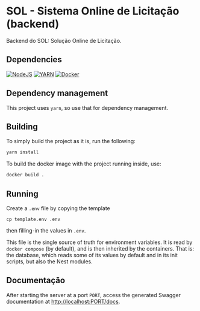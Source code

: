 # SOL - Sistema Online de Licitação (backend)

Backend do SOL: Solução Online de Licitação.

## Dependencies

[![NodeJS](https://img.shields.io/badge/node.js-%2343853D.svg?style=for-the-badge&logo=node.js&logoColor=white)]((https://nodejs.org/en//))
[![YARN](https://img.shields.io/badge/Yarn-2C8EBB.svg?style=for-the-badge&logo=Yarn&logoColor=white)](https://yarnpkg.com/cli/install)
[![Docker](https://img.shields.io/badge/docker-%230db7ed.svg?style=for-the-badge&logo=docker&logoColor=white)](https://docs.docker.com/compose/install/#install-compose)

## Dependency management

This project uses `yarn`, so use that for dependency management.

## Building

To simply build the project as it is, run the following:

```bash
yarn install
```

To build the docker image with the project running inside, use:

```sh
docker build .
```

## Running

Create a `.env` file by copying the template

```
cp template.env .env
```

then filling-in the values in `.env`.

This file is the single source of truth for environment variables. It is read by `docker compose` (by default), and is then inherited by the containers. That is: the database, which reads some of its values by default and in its init scripts, but also the Nest modules.

## Documentação

After starting the server at a port `PORT`, access the generated Swagger documentation at <http://localhost:PORT/docs>.
